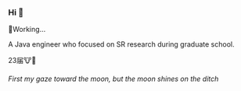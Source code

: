 ### Hi 👋

<!--
**17301076phc/17301076phc** is a ✨ _special_ ✨ repository because its `README.md` (this file) appears on your GitHub profile.

Here are some ideas to get you started:

- 🔭 I’m currently working on ...
- 🌱 I’m currently learning ...
- 👯 I’m looking to collaborate on ...
- 🤔 I’m looking for help with ...
- 💬 Ask me about ...
- 📫 How to reach me: ...
- 😄 Pronouns: ...
- ⚡ Fun fact: ...
-->
<!--
I'm trying to make something.

Something about me:

A Java engineer who focused on SR research during graduate school.

&#x1F393;School: Beijing Jiaotong University

&#x1F4F0;Paper: [A COMPREHENSIVE COMPARISON OF PROJECTIONS IN OMNIDIRECTIONAL
SUPER-RESOLUTION](https://arxiv.org/abs/2304.06497)
-->
&#x1F463;Working...

A Java engineer who focused on SR research during graduate school.

23届🐮🐎

###### First my gaze toward the moon, but the moon shines on the ditch
